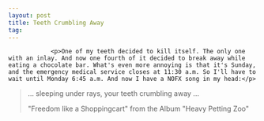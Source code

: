 ```yaml
---
layout: post
title: Teeth Crumbling Away
tag: 
---
```



                <p>One of my teeth decided to kill itself. The only one with an inlay. And now one fourth of it decided to break away while eating a chocolate bar. What's even more annoying is that it's Sunday, and the emergency medical service closes at 11:30 a.m. So I'll have to wait until Monday 6:45 a.m. And now I have a NOFX song in my head:</p>
<blockquote>... sleeping under rays, your teeth crumbling away ...

"Freedom like a Shoppingcart" from the Album "Heavy Petting Zoo"</blockquote>
            
